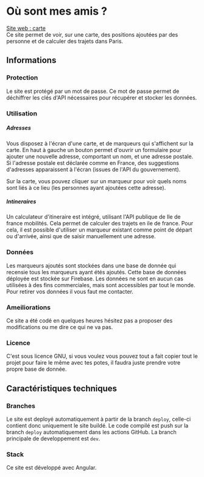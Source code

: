 # Où sont mes amis ?

[Site web : carte](https://mathis-girault.github.io/friends-map)  
Ce site permet de voir, sur une carte, des positions ajoutées par des personne et de calculer des trajets dans Paris.

## Informations 

### Protection

Le site est protégé par un mot de passe.
Ce mot de passe permet de déchiffrer les clés d'API nécessaires pour récupérer et stocker les données.

### Utilisation

##### Adresses

Vous disposez à l'écran d'une carte, et de marqueurs qui s'affichent sur la carte.
En haut à gauche un bouton permet d'ouvrir un formulaire pour ajouter une nouvelle adresse, comportant un nom, et une adresse postale. Si l'adresse postale est déclarée comme en France, des suggestions d'adresses apparaissent à l'écran (issues de l'API du gouvernement).

Sur la carte, vous pouvez cliquer sur un marqueur pour voir quels noms sont liés à ce lieu (les personnes ayant ajoutées cette adresse).

##### Intineraires

Un calculateur d'itineraire est intégré, utilisant l'API publique de Ile de france mobilités. Cela permet de calculer des trajets en ile de france.
Pour cela, il est possible d'utiliser un marqueur existant comme point de départ ou d'arrivée, ainsi que de saisir manuellement une adresse.

### Données

Les marqueurs ajoutés sont stockées dans une base de donnée qui recensie tous les marqueurs ayant étés ajoutés.
Cette base de données déployée est stockée sur Firebase.
Les données ne sont en aucun cas utilisées à des fins commerciales, mais sont accessibles par tout le monde.
Pour retirer vos données il vous faut me contacter.  

### Ameiliorations

Ce site a été codé en quelques heures hésitez pas a proposer des modifications ou me dire ce qui ne va pas.

### Licence

C'est sous licence GNU, si vous voulez vous pouvez tout a fait copier tout le projet pour faire le même avec tes potes, il faudra juste prendre votre propre base de donnée.

## Caractéristiques techniques

### Branches

Le site est deployé automatiquement à partir de la branch `deploy`, celle-ci contient donc uniquement le site buildé.
Le code compilé est push sur la branch `deploy` automatiquement dans les actions GitHub.
La branch principale de developpement est `dev`.

### Stack

Ce site est développé avec Angular.
